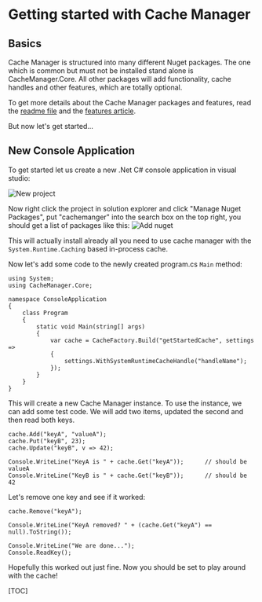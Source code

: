 # Getting started with Cache Manager

## Basics
Cache Manager is structured into many different Nuget packages.
The one which is common but must not be installed stand alone is CacheManager.Core. All other packages will add functionality, cache handles and other features, which are totally optional.

To get more details about the Cache Manager packages and features, read the [readme file][readme] and the [features article][features].

But now let's get started...

## New Console Application
To get started let us create a new .Net C# console application in visual studio:

![New project][newProject]

Now right click the project in solution explorer and click "Manage Nuget Packages", put "cachemanger" into the search box on the top right, you should get a list of packages like this:
![Add nuget][addnuget]

This will actually install already all you need to use cache manager with the `System.Runtime.Caching` based in-process cache.

Now let's add some code to the newly created program.cs `Main` method:

	using System;
	using CacheManager.Core;
	
	namespace ConsoleApplication
	{
	    class Program
	    {
	        static void Main(string[] args)
	        {
	            var cache = CacheFactory.Build("getStartedCache", settings =>
	            {
	                settings.WithSystemRuntimeCacheHandle("handleName");
	            });
	        }
	    }
	}

This will create a new Cache Manager instance.
To use the instance, we can add some test code. We will add two items, updated the second and then read both keys.

    cache.Add("keyA", "valueA");
    cache.Put("keyB", 23);
    cache.Update("keyB", v => 42);

    Console.WriteLine("KeyA is " + cache.Get("keyA"));      // should be valueA
    Console.WriteLine("KeyB is " + cache.Get("keyB"));      // should be 42

Let's remove one key and see if it worked:

    cache.Remove("keyA");

    Console.WriteLine("KeyA removed? " + (cache.Get("keyA") == null).ToString());

    Console.WriteLine("We are done...");
    Console.ReadKey();

Hopefully this worked out just fine. Now you should be set to play around with the cache!

[readme]: http://mconrad.azurewebsites.net/Home/CacheManager
[features]: http://mconrad.azurewebsites.net/Documentation/Index/cachemanager_architecture
[sysCache]: https://www.nuget.org/packages/CacheManager.SystemRuntimeCaching/
[newProject]: https://github.com/MichaCo/CacheManager/raw/master/Articles/media/cachemanager-getting-started/create-console-app.jpg
[addnuget]: https://github.com/MichaCo/CacheManager/raw/master/Articles/media/cachemanager-getting-started/add-nuget.jpg


[TOC]